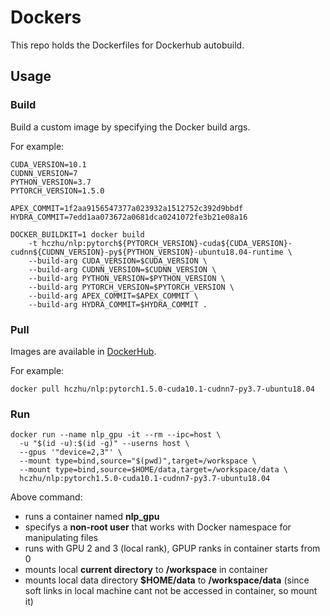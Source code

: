 # Dockers
This repo holds the Dockerfiles for Dockerhub autobuild.

## Usage
### Build
Build a custom image by specifying the Docker build args.

For example:
```
CUDA_VERSION=10.1
CUDNN_VERSION=7
PYTHON_VERSION=3.7
PYTORCH_VERSION=1.5.0

APEX_COMMIT=1f2aa9156547377a023932a1512752c392d9bbdf
HYDRA_COMMIT=7edd1aa073672a0681dca0241072fe3b21e08a16

DOCKER_BUILDKIT=1 docker build 
    -t hczhu/nlp:pytorch${PYTORCH_VERSION}-cuda${CUDA_VERSION}-cudnn${CUDNN_VERSION}-py${PYTHON_VERSION}-ubuntu18.04-runtime \
    --build-arg CUDA_VERSION=$CUDA_VERSION \
    --build-arg CUDNN_VERSION=$CUDNN_VERSION \
    --build-arg PYTHON_VERSION=$PYTHON_VERSION \
    --build-arg PYTORCH_VERSION=$PYTORCH_VERSION \
    --build-arg APEX_COMMIT=$APEX_COMMIT \
    --build-arg HYDRA_COMMIT=$HYDRA_COMMIT .
```

### Pull

Images are available in [DockerHub](https://hub.docker.com/u/hczhu/).

For example:
```
docker pull hczhu/nlp:pytorch1.5.0-cuda10.1-cudnn7-py3.7-ubuntu18.04
```

### Run

```
docker run --name nlp_gpu -it --rm --ipc=host \
  -u "$(id -u):$(id -g)" --userns host \ 
  --gpus '"device=2,3"' \
  --mount type=bind,source="$(pwd)",target=/workspace \
  --mount type=bind,source=$HOME/data,target=/workspace/data \
  hczhu/nlp:pytorch1.5.0-cuda10.1-cudnn7-py3.7-ubuntu18.04
```
Above command:
 - runs a container named **nlp_gpu**
 - specifys a **non-root user** that works with Docker namespace for manipulating files
 - runs with GPU 2 and 3 (local rank), GPUP ranks in container starts from 0
 - mounts local **current directory** to **/workspace** in container
 - mounts local data directory **$HOME/data** to **/workspace/data** (since soft links in local machine cant not be accessed in container, so mount it)
